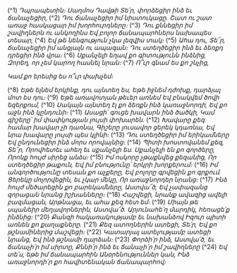 
(^1) _Դպրապետին։ Սաղմոս Դավթի
Տե՛ր, փորձեցիր ինձ եւ ճանաչեցիր,_
(^2) _Դու ճանաչեցիր իմ նիստուկացը.
Շատ ու շատ առաջ հասկացար իմ խորհուրդները։_
(^3) _Դու քննեցիր իմ շավիղներն ու անկողինս
Եվ բոլոր ճանապարհներս նախապես տեսար,_
(^4) _Եվ թե նենգություն չկա լեզվիս տակ։_
(^5) _Ահա դու, Տե՜ր, ճանաչեցիր իմ անցյալն ու ապագան։
Դու ստեղծեցիր ինձ եւ ձեռքդ դրեցիր ինձ վրա։_
(^6) _Սքանչելի եղավ քո գիտությունն ինձնից,
Զորեղ, որ չեմ կարող հասնել նրան։_
(^7) _Ո՞ւր գնամ ես քո շնչից,_


_Կամ քո երեսից ես ո՞ւր փախչեմ։_

(^8) _Եթե ելնեմ երկինք, դու այնտեղ ես,
Եթե իջնեմ դժոխք, դարձյալ մոտ ես դու։_
(^9) _Եթե առավոտյան թեւեր առնեմ
Եվ բնակվեմ ծովի եզերքում,_
(^10) _Սակայն այնտեղ էլ քո ձեռքն ինձ կառաջնորդի,
Եվ քո աջն ինձ կընդունի։_
(^11) _Ասացի՝ գուցե խավարն ինձ ծածկի,
Կամ գիշերը՝ իմ փափկության լույսի փոխարեն._
(^12) _Խավարը քեզ համար խավար չի դառնա,
Գիշերը լուսավոր ցերեկ կդառնա,
Եվ նրա խավարը լույսի պես կլինի։_
(^13) _Դու ստեղծեցիր իմ երիկամները
Եվ ընդունեցիր ինձ մորս որովայնից։_
(^14) _Պիտի խոստովանեմ քեզ, Տե՜ր,
Որովհետեւ ահեղ եւ սքանչելի ես.
Սքանչելի են քո գործերը,
Որոնք հույժ սիրեց անձս։_
(^15) _Իմ ոսկորը չթաքնվեց քեզանից,
Որ ստեղծեցիր թաքուն,
Եվ իմ բնությունը՝ երկրի խորքերում։_
(^16) _Իմ անգործությունը տեսան քո աչքերը,
Եվ բոլորը գրվեցին քո գրքում.
Ցերեկը մոլորվեցին, եւ չկար մեկը,
Որ առաջնորդեր նրանց։_
(^17) _Ինձ հույժ մեծարեցին քո բարեկամները, Աստվա՜ծ,
Եվ չափազանց զորացան նրանց իշխանները։_
(^18) _Հաշվեցի, նրանք ավազից ավելի բազմացան,
Արթնացա, եւ ահա քեզ հետ եմ։_
(^19) _Միայն թե սպանեիր մեղավորներին, Աստվա՜ծ.
Արյունահե՛ղ մարդիկ, հեռացե՛ք ինձնից։_
(^20) _Քանզի հակառակությամբ եւ նախանձով
Իզուր պիտի առնեն քո քաղաքները._
(^21) _Քեզ ատողներին ատեցի, Տե՛ր,
Եվ քո թշնամիներից մաշվեցի։_
(^22) _Կատարյալ ատելությամբ ատեցի նրանց,
Եվ ինձ թշնամի դարձան։_
(^23) _Փորձի՛ր ինձ, Աստվա՛ծ, եւ ճանաչի՛ր իմ սիրտը,
Քննի՛ր ինձ եւ ճանաչի՛ր իմ շավիղները_
(^24) _Եվ տե՛ս, եթե իմ ճանապարհին
Անօրենություններ կան,
Ինձ առաջնորդի՛ր քո հավիտենական ճանապարհով։_
